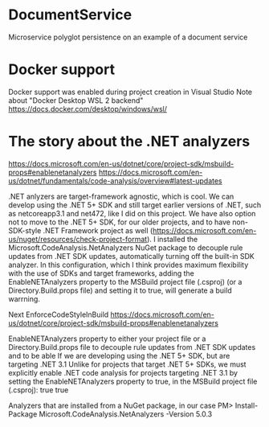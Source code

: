# DocumentService
Microservice polyglot persistence on an example of a document service

# Docker support
Docker support was enabled during project creation in Visual Studio
Note about "Docker Desktop WSL 2 backend"
https://docs.docker.com/desktop/windows/wsl/

# The story about the .NET analyzers
https://docs.microsoft.com/en-us/dotnet/core/project-sdk/msbuild-props#enablenetanalyzers
https://docs.microsoft.com/en-us/dotnet/fundamentals/code-analysis/overview#latest-updates

.NET anlyzers are target-framework agnostic, which is cool. We can develop using the .NET 5+ SDK and still target earlier versions of .NET, such as netcoreapp3.1 and net472, like I did on this project. We have also option not to move to the .NET 5+ SDK, for our older projects, and to have non-SDK-style .NET Framework project as well (https://docs.microsoft.com/en-us/nuget/resources/check-project-format). I installed the Microsoft.CodeAnalysis.NetAnalyzers NuGet package to decouple rule updates from .NET SDK updates, automatically turning off the built-in SDK analyzer. In this configuration, which I think provides maximum flexibility with the use of SDKs and target frameworks, adding the EnableNETAnalyzers property to the MSBuild project file (.csproj) (or a Directory.Build.props file) and setting it to true, will generate a build warrning.

Next EnforceCodeStyleInBuild
https://docs.microsoft.com/en-us/dotnet/core/project-sdk/msbuild-props#enablenetanalyzers

EnableNETAnalyzers property to either your project file or a Directory.Build.props file
to decouple rule updates from .NET SDK updates and to be able 
If we are developing using the .NET 5+ SDK, but are targeting .NET 3.1
Unlike for projects that target .NET 5+ SDKs, we must explicitly enable .NET code analysis for projects targeting .NET 3.1 by setting the EnableNETAnalyzers property to true, in the MSBuild project file (.csproj):
<PropertyGroup>
    <EnforceCodeStyleInBuild>true</EnforceCodeStyleInBuild>
    <EnableNETAnalyzers>true</EnableNETAnalyzers>
</PropertyGroup>
    

Analyzers that are installed from a NuGet package, in our case
PM> Install-Package Microsoft.CodeAnalysis.NetAnalyzers -Version 5.0.3

